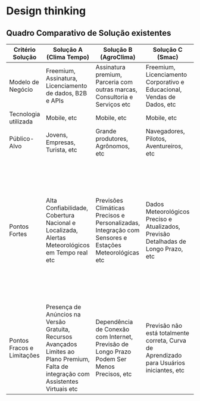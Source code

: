 # Design thinking
## Quadro Comparativo de Solução existentes
| Critério Solução | Solução A (Clima Tempo) | Solução B (AgroClima) | Solução C (Smac) | Nossa Solução |
|------------------|-------------------------|-----------------------|------------------|---------------|
| Modelo de Negócio | Freemium, Assinatura, Licenciamento de dados, B2B e APIs | Assinatura premium, Parceria com outras marcas, Consultoria e Serviços etc | Freemium, Licenciamento Corporativo e Educacional, Vendas de Dados, etc | Freemium |
| Tecnologia utilizada| Mobile, etc | Mobile, etc | Mobile, etc | Mobile, etc |
| Público-Alvo | Jovens, Empresas, Turista, etc | Grande produtores, Agrônomos, etc | Navegadores, Pilotos, Aventureiros, etc |jovens, adultos, publico geral|
| Pontos Fortes | Alta Confiabilidade, Cobertura Nacional e Localizada, Alertas Meteorológicos em Tempo real etc | Previsões Climáticas Precisos e Personalizadas, Integração com Sensores e Estações Meteorológicas etc | Dados Meteorológicos Preciso e Atualizados, Previsão Detalhadas de Longo Prazo, etc | Fornecimento de informações atualizadas e confiáveis, Disponibilização de dados meteorológicos e hidrológicos em tempo real, Uma interface intuitiva, clara e de fácil navegação, Compromisso em atender às demandas específicas dos usuários da região|
| Pontos Fracos e Limitações | Presença de Anúncios na Versão Gratuita, Recursos Avançados Limites ao Plano Premium, Falta de integração com Assistentes Virtuais etc | Dependência de Conexão com Internet, Previsão de Longo Prazo Podem Ser Menos Precisos, etc | Previsão não está totalmente correta, Curva de Aprendizado para Usuários iniciantes,  etc | Falta de familiaridade do público com o aplicativo, Dependência de fontes externas de dados, Necessidade de conexão com a internet,  |
